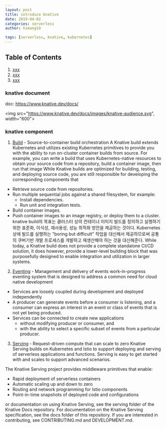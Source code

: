 ```yaml
---
layout: post
title: introduce knative
date: 2019-04-02
categories: serverless
author: himang10

tags: [serverless, knative, kubernetes]
---
```


## Table of Contents
1. [xxx](#xxx)
2. [xxx](#xxx)
3. [xxx](#xxx)

### knative document 
doc: https://www.knative.dev/docs/

<img src="https://www.knative.dev/docs/images/knative-audience.svg", width="600">

### knative component
1. [Build](https://github.com/knative/build/) - Source-to-container build orchestration
A Knative build extends Kubernetes and utilizes existing Kubernetes primitives to provide you with the ability to run on-cluster container builds from source. 
For example, you can write a build that uses Kubernetes-native resources to obtain your source code from a repository, build a container image, then run that image
While Knative builds are optimized for building, testing, and deploying source code, you are still responsible for developing the corresponding components that
* Retrieve source code from repositories.
* Run multiple sequential jobs against a shared filesystem, for example:
  - Install dependencies.
  - Run unit and integration tests.
* Build container images.
* Push container images to an image registry, or deploy them to a cluster.
knative build의 목표는 클러스터 상의 컨테이너 이미지 빌드를 정의하고 실행하기 위한 표준화, 이식성, 재사용성, 성능 최적화 방안을 제공하는 것이다. 
Kubernetes 상에 빌드를 실행하는 "boring but difficult" 작업을 대신해서 제공하므로써 공통의 쿠버기반 개발 프로세스를 개발하고 재생산해야 하는 것을 대신해준다. 
While today, a Knative build does not provide a complete standalone CI/CD solution, 
it does however, provide a lower-level building block that was purposefully designed to enable integration and utilization in larger systems.

2. [Eventing](https://github.com/knative/eventing) - Management and delivery of events
work-in-progress eventing system that is designed to address a common need for cloud native development
* Services are loosely coupled during development and deployed independently
* A producer can generate events before a consumer is listening, and a consumer can express an interest in an event or class of events that is not yet being produced.
* Services can be connected to create new applications
  - without modifying producer or consumer, and
  - with the ability to select a specific subset of events from a particular producer.

3. [Serving](https://github.com/knative/serving/) - Request-driven compute that can scale to zero
Knative Serving builds on Kubernetes and Istio to support deploying and serving of serverless applications and functions. 
Serving is easy to get started with and scales to support advanced scenarios.

The Knative Serving project provides middleware primitives that enable:

* Rapid deployment of serverless containers
* Automatic scaling up and down to zero
* Routing and network programming for Istio components
* Point-in-time snapshots of deployed code and configurations

or documentation on using Knative Serving, see the serving folder of the Knative Docs repository.
For documentation on the Knative Serving specification, see the docs folder of this repository.
If you are interested in contributing, see CONTRIBUTING.md and DEVELOPMENT.md.


